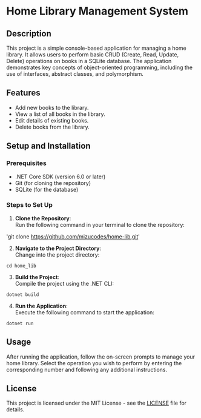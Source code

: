 # Home Library Management System

## Description

This project is a simple console-based application for managing a home library. It allows users to perform basic CRUD (Create, Read, Update, Delete) operations on books in a SQLite database. The application demonstrates key concepts of object-oriented programming, including the use of interfaces, abstract classes, and polymorphism.

## Features

- Add new books to the library.
- View a list of all books in the library.
- Edit details of existing books.
- Delete books from the library.

## Setup and Installation

### Prerequisites

- .NET Core SDK (version 6.0 or later)
- Git (for cloning the repository)
- SQLite (for the database)

### Steps to Set Up

1. **Clone the Repository**:  
   Run the following command in your terminal to clone the repository:

'git clone https://github.com/mizucodes/home-lib.git'

2. **Navigate to the Project Directory**:  
   Change into the project directory:

`cd home_lib`

3. **Build the Project**:  
   Compile the project using the .NET CLI:

`dotnet build`

4. **Run the Application**:  
   Execute the following command to start the application:

`dotnet run`

## Usage

After running the application, follow the on-screen prompts to manage your home library. Select the operation you wish to perform by entering the corresponding number and following any additional instructions.

## License

This project is licensed under the MIT License - see the [LICENSE](LICENSE) file for details.
